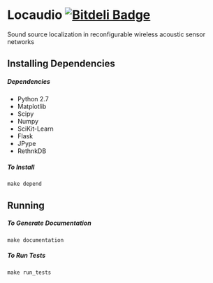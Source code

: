 Locaudio [![Bitdeli Badge](https://d2weczhvl823v0.cloudfront.net/wallarelvo/locaudio/trend.png)](https://bitdeli.com/free "Bitdeli Badge")
========
Sound source localization in reconfigurable wireless acoustic sensor networks

## Installing Dependencies
##### Dependencies
- Python 2.7
- Matplotlib
- Scipy
- Numpy
- SciKit-Learn
- Flask
- JPype
- RethnkDB

##### To Install
`make depend`

## Running
##### To Generate Documentation
`make documentation`

##### To Run Tests
`make run_tests`
